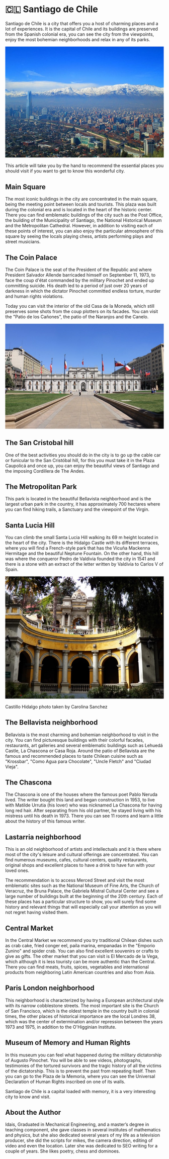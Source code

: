 # 🇨🇱 Santiago de Chile

Santiago de Chile is a city that offers you a host of charming places
and a lot of experiences. It is the capital of Chile and its buildings
are preserved from the Spanish colonial era, you can see the city from
the viewpoints, enjoy the most bohemian neighborhoods and relax in any
of its parks.

![Santiago de Chile](_static/images/santiago-de-chile/image1.jpeg)

This article will take you by the hand to recommend the essential places
you should visit if you want to get to know this wonderful city.

## Main Square

The most iconic buildings in the city are concentrated in the main
square, being the meeting point between locals and tourists. This plaza
was built during the colonial era and is located in the heart of the
historic center. There you can find emblematic buildings of the city
such as the Post Office, the building of the Municipality of Santiago,
the National Historical Museum and the Metropolitan Cathedral. However,
in addition to visiting each of these points of interest, you can also
enjoy the particular atmosphere of this square by seeing the locals
playing chess, artists performing plays and street musicians.

## The Coin Palace

The Coin Palace is the seat of the President of the Republic and where
President Salvador Allende barricaded himself on September 11, 1973, to
face the coup d\'état commanded by the military Pinochet and ended up
committing suicide. His death led to a period of just over 20 years of
darkness in which the dictator Pinochet committed endless torture,
murder and human rights violations.

Today you can visit the interior of the old Casa de la Moneda, which
still preserves some shots from the coup plotters on its facades. You
can visit the "Patio de los Cañones", the patio of the Naranjos and the
Canelo.

![The Coin Palace](_static/images/santiago-de-chile/image2.jpeg)

## The San Cristobal hill

One of the best activities you should do in the city is to go up the
cable car or funicular to the San Cristóbal hill, for this you must take
it in the Plaza Caupolicá and once up, you can enjoy the beautiful views
of Santiago and the imposing Cordillera de The Andes.

## The Metropolitan Park

This park is located in the beautiful Bellavista neighborhood and is the
largest urban park in the country, it has approximately 700 hectares
where you can find hiking trails, a Sanctuary and the viewpoint of the
Virgin.

## Santa Lucia Hill

You can climb the small Santa Lucia Hill walking its 69 m height located
in the heart of the city. There is the Hidalgo Castle with its different
terraces, where you will find a French-style park that has the Vicuña
Mackenna Hermitage and the beautiful Neptune Fountain. On the other
hand, this hill was where the conqueror Pedro de Valdivia founded the
city in 1541 and there is a stone with an extract of the letter written
by Valdivia to Carlos V of Spain.

![Santa Lucia Hill](_static/images/santiago-de-chile/image3.jpeg)

Castillo Hidalgo photo taken by Carolina Sanchez

## The Bellavista neighborhood

Bellavista is the most charming and bohemian neighborhood to visit in
the city. You can find picturesque buildings with their colorful
facades, restaurants, art galleries and several emblematic buildings
such as Lehuedá Castle, La Chascona or Casa Roja. Around the patio of
Bellavista are the famous and recommended places to taste Chilean
cuisine such as \"Krossbar\", \"Como Agua para Chocolate\", \"Uncle
Fletch\" and \"Ciudad Vieja\".

## The Chascona

The Chascona is one of the houses where the famous poet Pablo Neruda
lived. The writer bought this land and began construction in 1953, to
live with Matilde Urrutia (his lover) who was nicknamed La Chascona for
having long red hair. After separating from his old partner, he stayed
living with his mistress until his death in 1973. There you can see 11
rooms and learn a little about the history of this famous writer.

## Lastarria neighborhood

This is an old neighborhood of artists and intellectuals and it is there
where most of the city\'s leisure and cultural offerings are
concentrated. You can find numerous museums, cafes, cultural centers,
quality restaurants, original shops and excellent places to have a drink
to have fun with your loved ones.

The recommendation is to access Merced Street and visit the most
emblematic sites such as the National Museum of Fine Arts, the Church of
Veracruz, the Bruna Palace, the Gabriela Mistral Cultural Center and see
a large number of buildings built at the beginning of the 20th century.
Each of these places has a particular structure to show, you will surely
find some history and relevant things that will especially call your
attention as you will not regret having visited them.

## Central Market

In the Central Market we recommend you try traditional Chilean dishes
such as crab cake, fried conger eel, paila marina, empanadas in the
\"Emporio Zunino\" and spider crab. You can also find excellent
souvenirs or crafts to give as gifts. The other market that you can
visit is El Mercado de la Vega, which although it is less touristy can
be more authentic than the Central. There you can find meats, fruits,
spices, vegetables and international products from neighboring Latin
American countries and also from Asia.

## Paris London neighborhood

This neighborhood is characterized by having a European architectural
style with its narrow cobblestone streets. The most important site is
the Church of San Francisco, which is the oldest temple in the country
built in colonial times, the other places of historical importance are
the local Londres 38, which was the center of extermination and/or
repression between the years 1973 and 1975, in addition to the
O\'Higginian Institute.

## Museum of Memory and Human Rights

In this museum you can feel what happened during the military
dictatorship of Augusto Pinochet. You will be able to see videos,
photographs, testimonies of the tortured survivors and the tragic
history of all the victims of the dictatorship. This is to prevent the
past from repeating itself. Then you can go to the Plaza de la Memoria,
where you can see the Universal Declaration of Human Rights inscribed on
one of its walls.

Santiago de Chile is a capital loaded with memory, it is a very
interesting city to know and visit.

## About the Author

Idais, Graduated in Mechanical Engineering, and a master’s degree in teaching component, she gave classes in several institutes of mathematics and physics, but she also dedicated several years of my life as a television producer, she did the scripts for mikes, the camera direction, editing of video and even the location. Later she was dedicated to SEO writing for a couple of years. She likes poetry, chess and dominoes.
